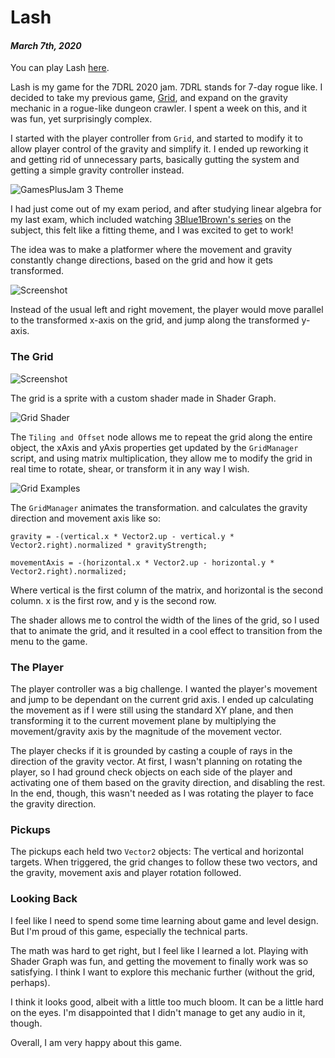 [comment]: # (*.title*Lash*.title*)
[comment]: # (*.desc*My entry to the 7DRL jam 2020.*.desc*)
[comment]: # (*.tags*unity, C#, game, 7DRL, project, jam, 2020, finished, featured*.tags*)
[comment]: # (*.date*24-2-2020*.date*)

# Lash

#### *March 7th, 2020*

You can play Lash [here](https://hadidanial.itch.io/lash).

Lash is my game for the 7DRL 2020 jam. 7DRL stands for 7-day rogue like. I decided to take my previous game, [Grid](http://hadidanial.com/blog/2020/2/grid.html), and expand on the gravity mechanic in a rogue-like dungeon crawler. I spent a week on this, and it was fun, yet surprisingly complex.

I started with the player controller from `Grid`, and started to modify it to allow player control of the gravity and simplify it. I ended up reworking it and getting rid of unnecessary parts, basically gutting the system and getting a simple gravity controller instead.

![GamesPlusJam 3 Theme](lash_assets/theme.png)

I had just come out of my exam period, and after studying linear algebra for my last exam, which included watching [3Blue1Brown's series](https://www.youtube.com/playlist?list=PLZHQObOWTQDPD3MizzM2xVFitgF8hE_ab) on the subject, this felt like a fitting theme, and I was excited to get to work!

The idea was to make a platformer where the movement and gravity constantly change directions, based on the grid and how it gets transformed.

![Screenshot](lash_assets/SC1.png)

Instead of the usual left and right movement, the player would move parallel to the transformed x-axis on the grid, and jump along the transformed y-axis.

### The Grid

![Screenshot](lash_assets/grid.png)

The grid is a sprite with a custom shader made in Shader Graph.

![Grid Shader](lash_assets/GridShader.png)

The `Tiling and Offset` node allows me to repeat the grid along the entire object, the xAxis and yAxis properties get updated by the `GridManager` script, and using matrix multiplication, they allow me to modify the grid in real time to rotate, shear, or transform it in any way I wish.

![Grid Examples](lash_assets/Examples.png)

The `GridManager` animates the transformation. and calculates the gravity direction and movement axis like so:

`gravity = -(vertical.x * Vector2.up - vertical.y * Vector2.right).normalized * gravityStrength;`

`movementAxis = -(horizontal.x * Vector2.up - horizontal.y * Vector2.right).normalized;`

Where vertical is the first column of the matrix, and horizontal is the second column. x is the first row, and y is the second row.

The shader allows me to control the width of the lines of the grid, so I used that to animate the grid, and it resulted in a cool effect to transition from the menu to the game.

### The Player

The player controller was a big challenge. I wanted the player's movement and jump to be dependant on the current grid axis. I ended up calculating the movement as if I were still using the standard XY plane, and then transforming it to the current movement plane by multiplying the movement/gravity axis by the magnitude of the movement vector.

The player checks if it is grounded by casting a couple of rays in the direction of the gravity vector. At first, I wasn't planning on rotating the player, so I had ground check objects on each side of the player and activating one of them based on the gravity direction, and disabling the rest. In the end, though, this wasn't needed as I was rotating the player to face the gravity direction.

### Pickups

The pickups each held two `Vector2` objects: The vertical and horizontal targets. When triggered, the grid changes to follow these two vectors, and the gravity, movement axis and player rotation followed.

### Looking Back

I feel like I need to spend some time learning about game and level design. But I'm proud of this game, especially the technical parts.

The math was hard to get right, but I feel like I learned a lot. Playing with Shader Graph was fun, and getting the movement to finally work was so satisfying. I think I want to explore this mechanic further (without the grid, perhaps).

I think it looks good, albeit with a little too much bloom. It can be a little hard on the eyes. I'm disappointed that I didn't manage to get any audio in it, though.

Overall, I am very happy about this game.
